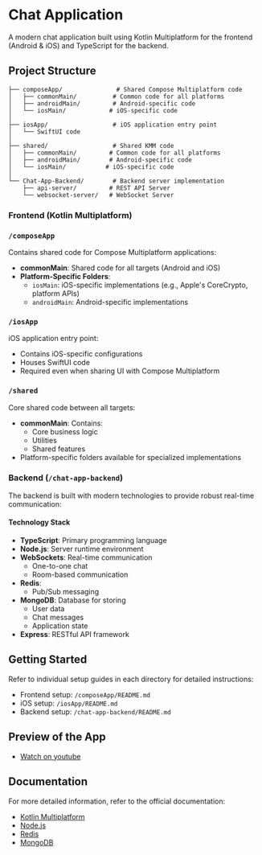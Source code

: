 [//]: # (This is a Kotlin Multiplatform project targeting Android, iOS.)

[//]: # ()
[//]: # (* `/composeApp` is for code that will be shared across your Compose Multiplatform applications.)

[//]: # (  It contains several subfolders:)

[//]: # (  - `commonMain` is for code that’s common for all targets.)

[//]: # (  - Other folders are for Kotlin code that will be compiled for only the platform indicated in the folder name.)

[//]: # (    For example, if you want to use Apple’s CoreCrypto for the iOS part of your Kotlin app,)

[//]: # (    `iosMain` would be the right folder for such calls.)

[//]: # ()
[//]: # (* `/iosApp` contains iOS applications. Even if you’re sharing your UI with Compose Multiplatform, )

[//]: # (  you need this entry point for your iOS app. This is also where you should add SwiftUI code for your project.)

[//]: # ()
[//]: # (* `/shared` is for the code that will be shared between all targets in the project.)

[//]: # (  The most important subfolder is `commonMain`. If preferred, you can add code to the platform-specific folders here too.)

# Chat Application

A modern chat application built using Kotlin Multiplatform for the frontend (Android & iOS) and TypeScript for the backend.

## Project Structure

```
├── composeApp/               # Shared Compose Multiplatform code
│   ├── commonMain/          # Common code for all platforms
│   ├── androidMain/         # Android-specific code
│   └── iosMain/            # iOS-specific code
│
├── iosApp/                  # iOS application entry point
│   └── SwiftUI code
│
├── shared/                  # Shared KMM code
│   ├── commonMain/         # Common code for all platforms
│   ├── androidMain/        # Android-specific code
│   └── iosMain/           # iOS-specific code
│
└── Chat-App-Backend/        # Backend server implementation
    ├── api-server/         # REST API Server
    └── websocket-server/   # WebSocket Server
```

### Frontend (Kotlin Multiplatform)

### `/composeApp`
Contains shared code for Compose Multiplatform applications:
- **commonMain**: Shared code for all targets (Android and iOS)
- **Platform-Specific Folders**:
  - `iosMain`: iOS-specific implementations (e.g., Apple's CoreCrypto, platform APIs)
  - `androidMain`: Android-specific implementations

### `/iosApp`
iOS application entry point:
- Contains iOS-specific configurations
- Houses SwiftUI code
- Required even when sharing UI with Compose Multiplatform

### `/shared`
Core shared code between all targets:
- **commonMain**: Contains:
  - Core business logic
  - Utilities
  - Shared features
- Platform-specific folders available for specialized implementations

### Backend (`/chat-app-backend`)

The backend is built with modern technologies to provide robust real-time communication:

#### Technology Stack
- **TypeScript**: Primary programming language
- **Node.js**: Server runtime environment
- **WebSockets**: Real-time communication
  - One-to-one chat
  - Room-based communication
- **Redis**:
  - Pub/Sub messaging
- **MongoDB**: Database for storing
  - User data
  - Chat messages
  - Application state
- **Express**: RESTful API framework

## Getting Started

Refer to individual setup guides in each directory for detailed instructions:
- Frontend setup: `/composeApp/README.md`
- iOS setup: `/iosApp/README.md`
- Backend setup: `/chat-app-backend/README.md`

## Preview of the App
- [Watch on youtube](https://youtu.be/c1qRkZNrPhs)

## Documentation

For more detailed information, refer to the official documentation:

- [Kotlin Multiplatform](https://kotlinlang.org/docs/multiplatform.html)
- [Node.js](https://nodejs.org/docs)
- [Redis](https://redis.io/documentation)
- [MongoDB](https://www.mongodb.com/docs/)

